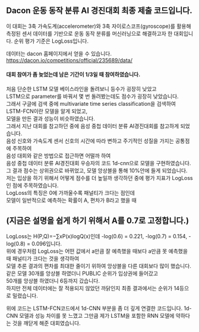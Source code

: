 ## Dacon 운동 동작 분류 AI 경진대회 최종 제출 코드입니다.
이 대회는 3축 가속도계(accelerometer)와 3축 자이로스코프(gyroscope)를 활용해 측정된 센서 데이터를 기반으로 운동 동작 분류를 머신러닝으로 해결하고자 한 대회입니다.
순위 평가 기준은 LogLoss입니다.

데이터는 dacon 홈페이지에서 얻을 수 있습니다.
https://dacon.io/competitions/official/235689/data/

#### 대회 참여가 좀 늦었는데  남은 기간이 1/3일 때 참여하였습니다.
처음 단순한 LSTM 모델 베이스라인을 돌려보니 등수가 굉장히 낮았고  
LSTM으로 parameter를 바꿔서 몇 번 돌려봤는데도 점수가 굉장히 낮았습니다.  
그래서 구글에 검색 중에 multivariate time series classification을 검색하여 LSTM-FCN이란 모델을 알게 되었고,  
모델을 만든 결과 성능이 비슷하였습니다.   
그래서 지난 대회를 참고하던 중에 음성 중첩 데이터 분류 AI경진대회를 참고하게 되었습니다.  
음성 신호와 가속도계 센서 신호의 시간에 따라 변하고 주기적인 성질을 가지는 공통점에 주목하여  
음성 대회와 같은 방법으로 접근하면 어떨까 하여  
음성 중첩 데이터 분류 AI경진대회 우승자의 코드 1d-cnn으로 모델을 구현하였습니다.  
그 결과 점수는 상위권으로 바뀌었고, 모델 앙상블을 통해 10%안에 들게 되었습니다.  
저는 입상을 하기 위해서 어떻게 점수를 더 높일까 생각하던 중에
평가 지표가 LogLoss인 점에 주목하였습니다.  
LogLoss의 특징은 0에 가까울수록 패널티가 크다는 점인데  
모델이 일반적으로 예측하는 확률이 A, 편차가 B라고 했을 때  
## (지금은 설명을 쉽게 하기 위해서 A를 0.7로 고정합니다.)  
LogLoss는 H(P,Q)=−∑xP(x)logQ(x)인데
-log(0.6) = 0.221, -log(0.7) = 0.154, -log(0.8) = 0.096입니다.  
위에 경우처럼 LogLoss는 어떤 값에서 a만큼 잘 예측했을 때보다 a만큼 못 예측했을 때 패널티가 크다는 것을 생각하여  
모델 추론 결과의 편차를 최대한 줄이기 위하여 앙상블을 다른 대회보다 많이 했습니다.  
같은 모델 30개를 앙상블 하였더니 PUBLIC 순위가 입상권에 들어갔고  
50개를 앙상블 하였더니 6등까지 갔습니다.  
하지만 전체 데이터에는 잘 적용되지 않았던 까닭인지 최종 결과에서는 순위가 14등으로 밀렸습니다.  

위에 코드는 LSTM-FCN코드에서 1d-CNN 부분을 좀 더 깊게 연결한 코드입니다.
1d-CNN 모델과 성능 차이를 못 느꼈고 그만큼 제가 LSTM을 포함한 RNN 모델에 약하다는 것을 깨닫게 해준 대회였습니다.




